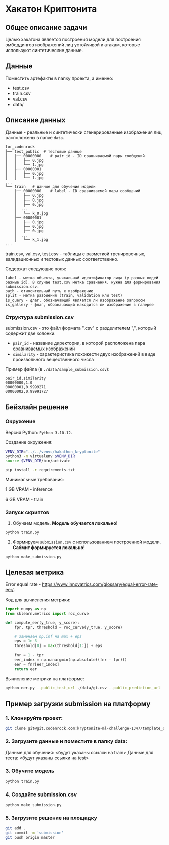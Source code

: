 # Хакатон Криптонита

## Общее описание задачи

Целью хакатона является построения модели для построения эмбеддингов изображений лиц устойчивой к атакам, которые используют синтетические данные.


## Данные

Поместить артефакты в папку проекта, а именно:
- test.csv
- train.csv
- val.csv
- data/

## Описание данных

Данные - реальные и синтетически сгенерированные изображения лиц расположены в папке `data`.

```
for_codenrock
├── test_public  # тестовые данные
│   ├── 00000000    # pair_id - ID сравниваемой пары сообщений
│   │   ├── 0.jpg
│   │   └── 1.jpg
│   ├── 00000001
│   │   ├── 0.jpg
│   │   └── 1.jpg
...
└── train   # данные для обучения модели
    ├── 00000000    # label - ID сравниваемой пары сообщений
    │   ├── 0.jpg
    │   ├── 0.jpg
    │   ├── 0.jpg
    │  ...
    │   └── k_0.jpg
    ├── 00000001
    │   ├── 0.jpg
    │   ├── 0.jpg
    │   ├── 0.jpg
    │  ...
    │   └── k_1.jpg
...
```

train.csv, val.csv, test.csv - таблицы с разметкой тренировочных, валидационных и тестовых данных соответственно.

Содержат следующие поля: 

```
label - метка объекта, уникальный идентификатор лица (у разных людей разные id). В случае test.csv метка сравнения, нужна для формирования submission.csv.
path - относительный путь к изображению
split - метка разбиения (train, validation или test)
is_query - флаг, обозначающий является ли изображение запросом
is_gallery - флаг, обозначающий находится ли изображение в галерее
```

### Структура submission.csv

submission.csv - это файл формата ".csv" с разделителем ",", который содержит две колонки:

- `pair_id` - название директории, в которой расположена пара сравниваемых изображений
- `similarity` - характеристика похожести двух изображений в виде произвольного вещественного числа


Пример файла (в `./data/sample_submission.csv`):
```
pair_id,similarity
00000000,1.0
00000001,0.9999271
00000002,0.99991727
```


## Бейзлайн решение

### Окружение
Версия Python: `Python 3.10.12`.
  
Создание окружения:

```bash
VENV_DIR="../../venvs/hakathon_kryptonite"
python3 -m virtualenv $VENV_DIR
source $VENV_DIR/bin/activate

pip install -r requirements.txt
```


Минимальные требования:

1 GB VRAM - inference

6 GB VRAM - train

### Запуск скриптов
1. Обучаем модель.
**Модель обучается локально!**

```bash
python train.py
```

2. Формируем `submission.csv` с использованием построенной модели.
**Сабмит формируется локально!**

```
python make_submission.py 
```


## Целевая метрика


Error equal rate - https://www.innovatrics.com/glossary/equal-error-rate-eer/.

Код для вычисления метрики:
```py
import numpy as np
from sklearn.metrics import roc_curve

def compute_eer(y_true, y_score):
    fpr, tpr, threshold = roc_curve(y_true, y_score)

    # заменяем np.inf на max + eps
    eps = 1e-3
    threshold[0] = max(threshold[1:]) + eps

    fnr = 1 - tpr
    eer_index = np.nanargmin(np.absolute((fnr - fpr)))
    eer = fnr[eer_index]
    return eer
```

Вычисление метрики на платформе:

```bash
python eer.py --public_test_url ./data/gt.csv --public_prediction_url ./data/sample_submission.csv
```


## Пример загрузки submission на платформу

### 1. Клонируйте проект:

```bash
git clone git@git.codenrock.com:kryptonite-ml-challenge-1347/template_6468.git
```

### 2. Загрузите данные и поместите в папку data:

Данные для обучения: <будут указаны ссылки на train>
Данные для теста: <будут указаны ссылки на test>

### 3. Обучите модель

```bash
python train.py
```

### 4. Создайте submission.csv

```bash
python make_submission.py 
```

### 5. Загрузите решение на площадку

```bash
git add .
git commit -m 'submission'
git push origin master
```